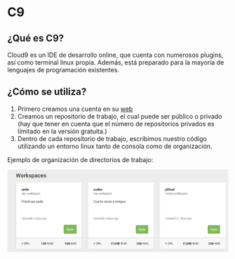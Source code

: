 # C9
## ¿Qué es C9?

Cloud9 es un IDE de desarrollo online, que cuenta con numerosos plugins, así como terminal linux propia. Además, está preparado para la mayoría de lenguajes de programación existentes.

## ¿Cómo se utiliza?

1. Primero creamos una cuenta en su [web](https://c9.io/)
2. Creamos un repositorio de trabajo, el cual puede ser público o privado (hay que tener en cuenta que el número de repositorios privados es límitado en la versión gratuita.)
3. Dentro de cada repositorio de trabajo, escribimos nuestro código utilizando un entorno linux tanto de consola como de organización.

Ejemplo de organización de directorios de trabajo:

![Imagen](./../../capturas/c9.png)
